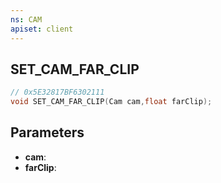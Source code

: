 ```yaml
---
ns: CAM
apiset: client
---
```

## SET_CAM_FAR_CLIP

```c
// 0x5E32817BF6302111
void SET_CAM_FAR_CLIP(Cam cam,float farClip);
```


## Parameters
* **cam**:
* **farClip**: